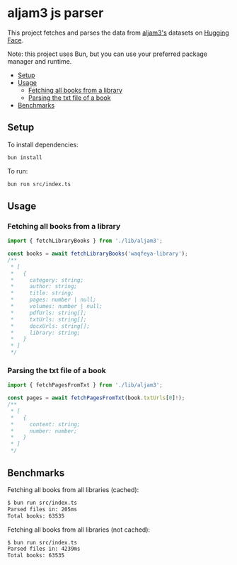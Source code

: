 # aljam3 js parser

This project fetches and parses the data from [aljam3's](https://aljam3.com) datasets on [Hugging Face](https://huggingface.co/datasets/ieasybooks-org).

Note: this project uses Bun, but you can use your preferred package manager and runtime.

- [Setup](#setup)
- [Usage](#usage)
  - [Fetching all books from a library](#fetching-all-books-from-a-library)
  - [Parsing the txt file of a book](#parsing-the-txt-file-of-a-book)
- [Benchmarks](#benchmarks)

## Setup

To install dependencies:

```bash
bun install
```

To run:

```bash
bun run src/index.ts
```

## Usage

### Fetching all books from a library

```ts
import { fetchLibraryBooks } from './lib/aljam3';

const books = await fetchLibraryBooks('waqfeya-library');
/**
 * [
 *   {
 *     category: string;
 *     author: string;
 *     title: string;
 *     pages: number | null;
 *     volumes: number | null;
 *     pdfUrls: string[];
 *     txtUrls: string[];
 *     docxUrls: string[];
 *     library: string;
 *   }
 * ]
 */
```

### Parsing the txt file of a book

```ts
import { fetchPagesFromTxt } from './lib/aljam3';

const pages = await fetchPagesFromTxt(book.txtUrls[0]!);
/**
 * [
 *   {
 *     content: string;
 *     number: number;
 *   }
 * ]
 */
```

## Benchmarks

Fetching all books from all libraries (cached):
```bash
$ bun run src/index.ts
Parsed files in: 205ms
Total books: 63535
```

Fetching all books from all libraries (not cached):
```bash
$ bun run src/index.ts
Parsed files in: 4239ms
Total books: 63535
```